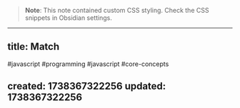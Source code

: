 
> **Note**: This note contained custom CSS styling. Check the CSS snippets in Obsidian settings.

---
title: Match
---

#javascript #programming #javascript #core-concepts

created: 1738367322256
updated: 1738367322256
---


<!--#region styles-->

<!--#endregion-->
